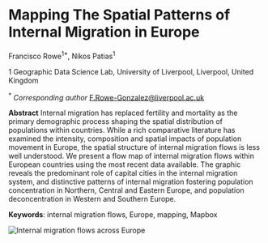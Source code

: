 # Mapping The Spatial Patterns of Internal Migration in Europe

Francisco Rowe<sup>1*</sup>, Nikos Patias<sup>1</sup>

1 Geographic Data Science Lab, University of Liverpool, Liverpool, United Kingdom

<sup>*</sup> *Corresponding author*
F.Rowe-Gonzalez@liverpool.ac.uk

**Abstract**
Internal migration has replaced fertility and mortality as the primary demographic process shaping the spatial distribution of populations within countries. While a rich comparative literature has examined the intensity, composition and spatial impacts of population movement in Europe, the spatial structure of internal migration flows is less well understood. We present a flow map of internal migration flows within European countries using the most recent data available. The graphic reveals the predominant role of capital cities in the internal migration system, and distinctive patterns of internal migration fostering population concentration in Northern, Central and Eastern Europe, and population deconcentration in Western and Southern Europe.

**Keywords**: internal migration flows, Europe, mapping, Mapbox

![Internal migration flows across Europe](fig/fig1.png)
